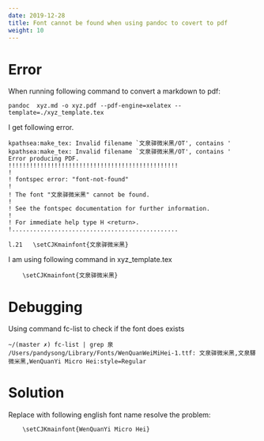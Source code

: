 ```yaml
---
date: 2019-12-28
title: Font cannot be found when using pandoc to covert to pdf
weight: 10
---
```


# Error 

When running following command to convert a markdown to pdf:

```
pandoc  xyz.md -o xyz.pdf --pdf-engine=xelatex --template=./xyz_template.tex
```

I get following error.

```
kpathsea:make_tex: Invalid filename `文泉驿微米黑/OT', contains '
kpathsea:make_tex: Invalid filename `文泉驿微米黑/OT', contains '
Error producing PDF.
!!!!!!!!!!!!!!!!!!!!!!!!!!!!!!!!!!!!!!!!!!!!!!!!
!
! fontspec error: "font-not-found"
!
! The font "文泉驿微米黑" cannot be found.
!
! See the fontspec documentation for further information.
!
! For immediate help type H <return>.
!...............................................

l.21   \setCJKmainfont{文泉驿微米黑}
```

I am using following command  in xyz_template.tex

```
    \setCJKmainfont{文泉驿微米黑}  
```

# Debugging

Using command fc-list to check if the font does exists

```
~/(master ✗) fc-list | grep 泉
/Users/pandysong/Library/Fonts/WenQuanWeiMiHei-1.ttf: 文泉驿微米黑,文泉驛微米黑,WenQuanYi Micro Hei:style=Regular
```

# Solution

Replace with following english font name resolve the problem:

```
    \setCJKmainfont{WenQuanYi Micro Hei}  
```
